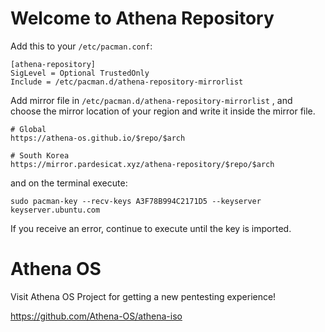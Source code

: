 # Welcome to Athena Repository

Add this to your `/etc/pacman.conf`:
```
[athena-repository]
SigLevel = Optional TrustedOnly
Include = /etc/pacman.d/athena-repository-mirrorlist
```
Add mirror file in `/etc/pacman.d/athena-repository-mirrorlist` ,
and choose the mirror location of your region and write it inside the mirror file.

```copy
# Global
https://athena-os.github.io/$repo/$arch

# South Korea
https://mirror.pardesicat.xyz/athena-repository/$repo/$arch
```

and on the terminal execute:
```
sudo pacman-key --recv-keys A3F78B994C2171D5 --keyserver keyserver.ubuntu.com
```
If you receive an error, continue to execute until the key is imported.

# Athena OS

Visit Athena OS Project for getting a new pentesting experience!

https://github.com/Athena-OS/athena-iso
